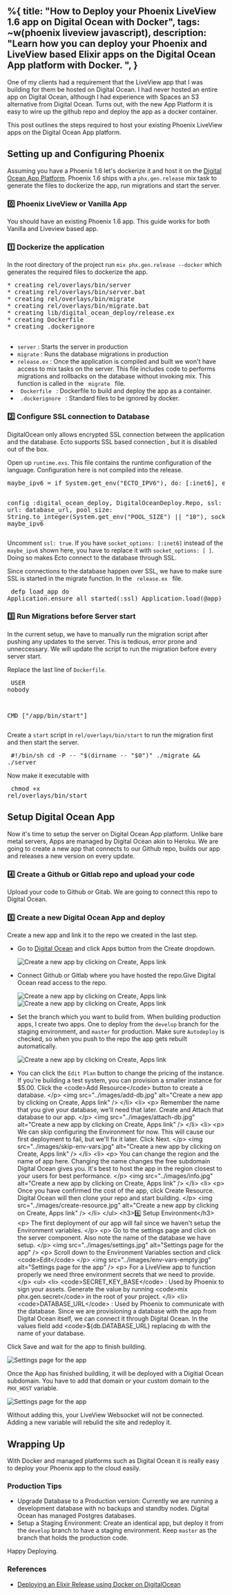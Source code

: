 
%{
  title: "How to Deploy your Phoenix LiveView 1.6 app on Digital Ocean with Docker",
  tags: ~w(phoenix liveview javascript),
  description: "Learn how you can deploy your Phoenix and LiveView based Elixir apps on the Digital Ocean App platform with Docker.
",
}
---

<section>
      <p>
        One of my clients had a requirement that the LiveView app that I was
        building for them be hosted on Digital Ocean. I had never hosted an
        entire app on Digital Ocean, although I had experience with Spaces an S3
        alternative from Digital Ocean. Turns out, with the new App Platform it
        is easy to wire up the github repo and deploy the app as a docker
        container.
      </p>
      <p>
        This post outlines the steps required to host your existing Phoenix
        LiveView apps on the Digital Ocean App platform.
      </p>
      <h2>Setting up and Configuring Phoenix</h2>
      <p>
        Assuming you have a Phoenix 1.6 let's dockerize it and host it on the
        <a href="https://www.digitalocean.com/products/app-platform"
          >Digital Ocean App Platform</a
        >. Phoenix 1.6 ships with a <code>phx.gen.release</code> mix task to
        generate the files to dockerize the app, run migrations and start the
        server.
      </p>
      <h3>0️⃣ Phoenix LiveView or Vanilla App</h3>
      <p>
        You should have an existing Phoenix 1.6 app. This guide works for both
        Vanilla and Liveview based app.
      </p>
      <h3>1️⃣ Dockerize the application</h3>
      <p>
        In the root directory of the project run
        <code>mix phx.gen.release --docker</code> which generates the required
        files to dockerize the app.
      </p>
      <pre>
* creating rel/overlays/bin/server
* creating rel/overlays/bin/server.bat
* creating rel/overlays/bin/migrate
* creating rel/overlays/bin/migrate.bat
* creating lib/digital_ocean_deploy/release.ex
* creating Dockerfile
* creating .dockerignore
        </pre
      >
      <ul>
        <li><code>server</code> : Starts the server in production</li>
        <li>
          <code>migrate</code> : Runs the database migrations in production
        </li>
        <li>
          <code>release.ex</code> : Once the application is compiled and built
          we won't have access to mix tasks on the server. This file includes
          code to performs migrations and rollbacks on the database without
          invoking mix. This function is called in the
          <code> migrate </code> file.
        </li>
        <li>
          <code> Dockerfile </code> : Dockerfile to build and deploy the app as
          a container.
        </li>
        <li>
          <code> .dockerignore </code> : Standard files to be ignored by docker.
        </li>
      </ul>
      <h3>2️⃣ Configure SSL connection to Database</h3>
      <p>
        DigitalOcean only allows encrypted SSL connection between the
        application and the database. Ecto supports SSL based connection , but
        it is disabled out of the box.
      </p>
      <p>
        Open up <code>runtime.exs</code>. This file contains the runtime
        configuration of the language. Configuration here is not compiled into
        the release.
      </p>
      <pre>
maybe_ipv6 = if System.get_env("ECTO_IPV6"), do: [:inet6], else: []

config :digital_ocean_deploy, DigitalOceanDeploy.Repo,
  ssl: true,
  url: database_url,
  pool_size: String.to_integer(System.get_env("POOL_SIZE") || "10"),
  socket_options: maybe_ipv6
      </pre>
      <p>
        Uncomment <code>ssl: true</code>. If you have
        <code>socket_options: [:inet6]</code> instead of the
        <code>maybe_ipv6</code> shown here, you have to replace it with
        <code>socket_options: [ ]</code>. Doing so makes Ecto connect to the
        database through SSL.
      </p>
      <p>
        Since connections to the database happen over SSL, we have to make sure
        SSL is started in the migrate function. In the
        <code> release.ex </code> file.
      </p>
      <pre>
  defp load_app do
    Application.ensure_all_started(:ssl)
    Application.load(@app)
  end
      </pre>
      <h3>3️⃣ Run Migrations before Server start</h3>
      <p>
        In the current setup, we have to manually run the migration script after
        pushing any updates to the server. This is tedious, error prone and
        unneccessary. We will update the script to run the migration before
        every server start.
      </p>
      <p>Replace the last line of <code>Dockerfile</code>.</p>
      <pre>
USER nobody

CMD ["/app/bin/start"]
      </pre>
      <p>
        Create a <code>start</code> script in
        <code>rel/overlays/bin/start</code> to run the migration first and then
        start the server.
      </p>
      <pre>
#!/bin/sh
cd -P -- "$(dirname -- "$0")"
./migrate && ./server
      </pre>
      <p>Now make it executable with</p>
      <pre>
chmod +x rel/overlays/bin/start
      </pre>
      <h2>Setup Digital Ocean App</h2>
      <p>
        Now it's time to setup the server on Digital Ocean App platform. Unlike
        bare metal servers, Apps are managed by Digital Ocean akin to Heroku. We
        are going to create a new app that connects to our Github repo, builds
        our app and releases a new version on every update.
      </p>
      <h3>4️⃣ Create a Github or Gitlab repo and upload your code</h3>
      <p>
        Upload your code to Github or Gitab. We are going to connect this repo
        to Digital Ocean.
      </p>
      <h3>5️⃣ Create a new Digital Ocean App and deploy</h3>
      <p>
        Create a new app and link it to the repo we created in the last step.
      </p>
      <ul>
        <li>
          <p>
            Go to
            <a href="https://cloud.digitalocean.com/projects">Digital Ocean</a>
            and click Apps button from the Create dropdown.
          </p>
          <img
            src="../images/create-app.jpg"
            alt="Create a new app by clicking on Create, Apps link"
          />
        </li>
        <li>
          <p>
            Connect Github or Gitlab where you have hosted the repo.Give Digital
            Ocean read access to the repo.
          </p>
          <img
            src="../images/manage-access.jpg"
            alt="Create a new app by clicking on Create, Apps link"
          />
          <img
            src="../images/github-connect.jpg"
            alt="Create a new app by clicking on Create, Apps link"
          />
        </li>
        <li>
          <p>
            Set the branch which you want to build from. When building
            production apps, I create two apps. One to deploy from the
            <code>develop</code> branch for the staging environment, and
            <code>master</code> for production. Make sure
            <code>Autodeploy</code> is checked, so when you push to the repo the
            app gets rebuilt automatically.
          </p>
          <img
            src="../images/setup-autodeploy.jpg"
            alt="Create a new app by clicking on Create, Apps link"
          />
        </li>
        <li>
          <p>
            You can click the <code>Edit Plan</code> button to change the
            pricing of the instance. If you're building a test system, you can
            provision a smaller instance for $5.00. Click the
            <code>Add Resource</code> button to create a database.
          </p>
          <img
            src="../images/add-db.jpg"
            alt="Create a new app by clicking on Create, Apps link"
          />
        </li>
        <li>
          <p>
            Remember the name that you give your database, we'll need that
            later. Create and Attach that database to our app.
          </p>
          <img
            src="../images/attach-db.jpg"
            alt="Create a new app by clicking on Create, Apps link"
          />
        </li>
        <li>
          <p>
            We can skip configuring the Environment for now. This will cause our
            first deployment to fail, but we'll fix it later. Click Next.
          </p>
          <img
            src="../images/skip-env-vars.jpg"
            alt="Create a new app by clicking on Create, Apps link"
          />
        </li>
        <li>
          <p>
            You can change the region and the name of app here. Changing the
            name changes the free subdomain Digital Ocean gives you. It's best
            to host the app in the region closest to your users for best
            performance.
          </p>
          <img
            src="../images/info.jpg"
            alt="Create a new app by clicking on Create, Apps link"
          />
        </li>
        <li>
          <p>
            Once you have confirmed the cost of the app, click Create Resource.
            Digital Ocean will then clone your repo and start building.
          </p>
          <img
            src="../images/create-resource.jpg"
            alt="Create a new app by clicking on Create, Apps link"
          />
        </li>
      </ul>
      <h3>6️⃣ Setup Environment</h3>
      <p>
        The first deployment of our app will fail since we haven't setup the
        Environment variables.
      </p>
      <p>
        Go to the settings page and click on the server component. Also note the
        name of the database we have setup.
      </p>
      <img src="../images/settings.jpg" alt="Settings page for the app" />
      <p>
        Scroll down to the Environment Variables section and click
        <code>Edit</code>
      </p>
      <img
        src="../images/env-vars-empty.jpg"
        alt="Settings page for the app"
      />
      <p>
        For a LiveView app to function properly we need three environment
        secrets that we need to provide.
      </p>
      <ul>
        <li>
          <code>SECRET_KEY_BASE</code> : Used by Phoenix to sign your assets.
          Generate the value by running <code>mix phx.gen.secret</code> in the
          root of your project.
        </li>
        <li>
          <code>DATABASE_URL</code> : Used by Phoenix to communicate with the
          database. Since we are provisioning a database with the app from
          Digital Ocean itself, we can connect it through Digital Ocean. In the
          values field add <code>${db.DATABASE_URL}</code> replacing
          <code>db</code> with the name of your database.
        </li>
      </ul>
      <p>Click Save and wait for the app to finish building.</p>
      <img
        src="../images/env-vars-filled.jpg"
        alt="Settings page for the app"
      />
      <p>
        Once the App has finished buildling, it will be deployed with a Digitial
        Ocean subdomain. You have to add that domain or your custom domain to
        the <code>PHX_HOST</code> variable.
      </p>
      <img src="../images/phx-host.jpg" alt="Settings page for the app" />
      <p>
        Without adding this, your LiveView Websocket will not be connected.
        Adding a new variable will rebulid the site and redeploy it.
      </p>
      <h2>Wrapping Up</h2>
      <p>
        With Docker and managed platforms such as Digital Ocean it is really
        easy to deploy your Phoenix app to the cloud easily.
      </p>
      <h3>Production Tips</h3>
      <ul>
        <li>
          Upgrade Database to a Production version: Currently we are running a
          development database with no backups and standby nodes. Digital Ocean
          has managed Postgres databases.
        </li>
        <li>
          Setup a Staging Environment: Create an identical app, but deploy it
          from the <code>develop</code> branch to have a staging environment.
          Keep <code>master</code> as the branch that holds the production code.
        </li>
      </ul>
      <p>Happy Deploying.</p>
      <h3>References</h3>
      <ul>
        <li>
          <a
            href="https://blog.miguelcoba.com/deploying-an-elixir-release-using-docker-on-digitalocean"
          >
            Deploying an Elixir Release using Docker on DigitalOcean
          </a>
        </li>
      </ul>
</section>
